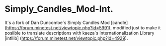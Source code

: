 Simply_Candles_Mod-Int.
=======================

It´s a fork of Dan Duncombe´s Simply Candles Mod [candle] (https://forum.minetest.net/viewtopic.php?id=5991), modified just to make it posiible to translate descriptions with kaeza´s Internationalization Library [intllib] (https://forum.minetest.net/viewtopic.php?id=4929).
